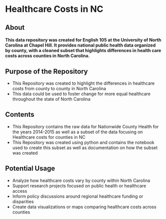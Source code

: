 # **Healthcare Costs in NC**
## About 
#### This data repository was created for English 105 at the University of North Carolina at Chapel Hill. It provides national public health data organized by county, with a cleaned subset that highlights differences in health care costs across counties in North Carolina.
## Purpose of the Repository
* This Repository was created to highlight the differences in healthcare costs from county to county in North Carolina
* This data could be used to foster change for more equal healthcare throughout the state of North Carolina
## Contents
* This Repository contains the raw data for Nationwide County Health for the years 2014-2015 as well as a subset of the data focusing on Healthcare costs for counties in NC
* This Repository was created using python and contains the notebook used to create this subset as well as documentation on how the subset was created
## Potential Usage
* Analyze how healthcare costs vary by county within North Carolina
* Support research projects focused on public health or healthcare access
* Inform policy discussions around regional healthcare funding or disparities
* Create data visualizations or maps comparing healthcare costs across counties
